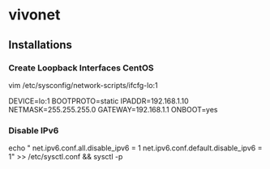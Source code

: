 # vivonet


## Installations

### Create Loopback Interfaces CentOS ###

vim /etc/sysconfig/network-scripts/ifcfg-lo:1

DEVICE=lo:1
BOOTPROTO=static
IPADDR=192.168.1.10
NETMASK=255.255.255.0
GATEWAY=192.168.1.1
ONBOOT=yes

### Disable IPv6
echo "
net.ipv6.conf.all.disable_ipv6 = 1
net.ipv6.conf.default.disable_ipv6 = 1" >> /etc/sysctl.conf && sysctl -p
